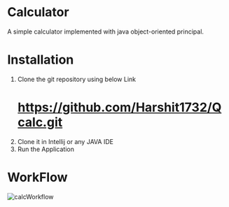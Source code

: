 # Calculator
  A simple calculator implemented with java object-oriented principal.
# Installation

1. Clone the git repository using below Link
    # https://github.com/Harshit1732/Qcalc.git
2. Clone it in Intellij or any JAVA IDE
3. Run the Application

# WorkFlow
  

  ![calcWorkflow](https://github.com/Harshit1732/Qcalc/assets/90718298/c8b079f8-ea24-4565-8e47-291dd1707511)


  
  

